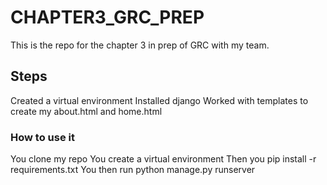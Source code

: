 # CHAPTER3_GRC_PREP
This is the repo for the chapter 3 in prep of GRC with my team.

## Steps
Created a virtual environment
Installed django
Worked with templates to create my about.html and home.html

### How to use it 
You clone my repo 
You create a virtual environment 
Then you pip install -r requirements.txt
You then run python manage.py runserver 
